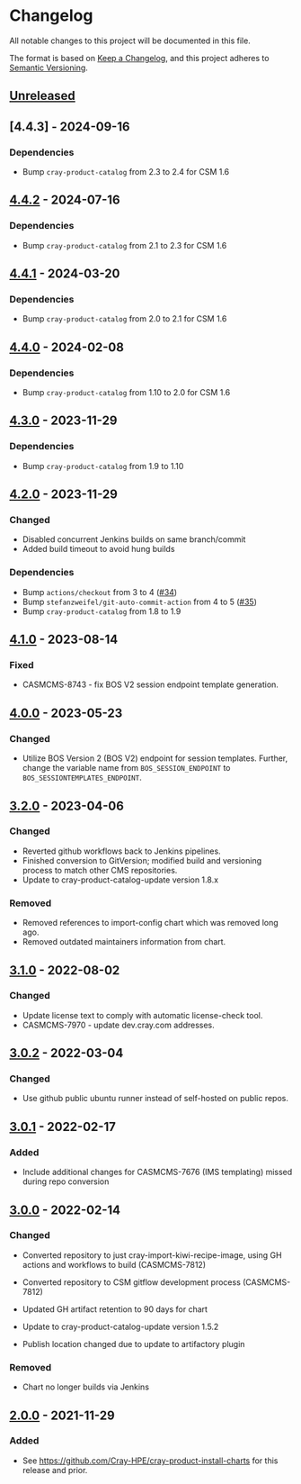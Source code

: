 # Changelog
All notable changes to this project will be documented in this file.

The format is based on [Keep a Changelog](https://keepachangelog.com/en/1.0.0/), and this project adheres to [Semantic Versioning](https://semver.org/spec/v2.0.0.html).

## [Unreleased]

## [4.4.3] - 2024-09-16

### Dependencies
- Bump `cray-product-catalog` from 2.3 to 2.4 for CSM 1.6

## [4.4.2] - 2024-07-16

### Dependencies

- Bump `cray-product-catalog` from 2.1 to 2.3 for CSM 1.6

## [4.4.1] - 2024-03-20

### Dependencies

- Bump `cray-product-catalog` from 2.0 to 2.1 for CSM 1.6

## [4.4.0] - 2024-02-08

### Dependencies

- Bump `cray-product-catalog` from 1.10 to 2.0 for CSM 1.6

## [4.3.0] - 2023-11-29

### Dependencies

- Bump `cray-product-catalog` from 1.9 to 1.10

## [4.2.0] - 2023-11-29

### Changed

- Disabled concurrent Jenkins builds on same branch/commit
- Added build timeout to avoid hung builds

### Dependencies

- Bump `actions/checkout` from 3 to 4 ([#34](https://github.com/Cray-HPE/cray-import-kiwi-recipe-image/pull/34))
- Bump `stefanzweifel/git-auto-commit-action` from 4 to 5 ([#35](https://github.com/Cray-HPE/cray-import-kiwi-recipe-image/pull/35))
- Bump `cray-product-catalog` from 1.8 to 1.9

## [4.1.0] - 2023-08-14

### Fixed

- CASMCMS-8743 - fix BOS V2 session endpoint template generation.

## [4.0.0] - 2023-05-23

### Changed

- Utilize BOS Version 2 (BOS V2) endpoint for session templates. Further, change the variable name from `BOS_SESSION_ENDPOINT` to `BOS_SESSIONTEMPLATES_ENDPOINT`.

## [3.2.0] - 2023-04-06

### Changed

- Reverted github workflows back to Jenkins pipelines.
- Finished conversion to GitVersion; modified build and versioning process to match other CMS repositories.
- Update to cray-product-catalog-update version 1.8.x

### Removed

- Removed references to import-config chart which was removed long ago.
- Removed outdated maintainers information from chart.

## [3.1.0] - 2022-08-02

### Changed

- Update license text to comply with automatic license-check tool.
- CASMCMS-7970 - update dev.cray.com addresses.

## [3.0.2] - 2022-03-04

### Changed

- Use github public ubuntu runner instead of self-hosted on public repos.

## [3.0.1] - 2022-02-17

### Added

- Include additional changes for CASMCMS-7676 (IMS templating) missed during repo conversion

## [3.0.0] - 2022-02-14

### Changed

- Converted repository to just cray-import-kiwi-recipe-image, using GH actions and workflows to build (CASMCMS-7812)

- Converted repository to CSM gitflow development process (CASMCMS-7812)

- Updated GH artifact retention to 90 days for chart

- Update to cray-product-catalog-update version 1.5.2

- Publish location changed due to update to artifactory plugin

### Removed

- Chart no longer builds via Jenkins

## [2.0.0] - 2021-11-29

### Added

- See https://github.com/Cray-HPE/cray-product-install-charts for this release and prior.

[Unreleased]: https://github.com/Cray-HPE/cray-import-kiwi-recipe-image/compare/v4.4.2...HEAD

[4.4.2]: https://github.com/Cray-HPE/cray-import-kiwi-recipe-image/compare/v4.4.1...v4.4.2

[4.4.1]: https://github.com/Cray-HPE/cray-import-kiwi-recipe-image/compare/v4.4.0...v4.4.1

[4.4.0]: https://github.com/Cray-HPE/cray-import-kiwi-recipe-image/compare/v4.3.0...v4.4.0

[4.3.0]: https://github.com/Cray-HPE/cray-import-kiwi-recipe-image/compare/v4.2.0...v4.3.0

[4.2.0]: https://github.com/Cray-HPE/cray-import-kiwi-recipe-image/compare/v4.1.0...v4.2.0

[4.1.0]: https://github.com/Cray-HPE/cray-import-kiwi-recipe-image/compare/v4.0.0...v4.1.0

[4.0.0]: https://github.com/Cray-HPE/cray-import-kiwi-recipe-image/compare/v3.2.0...v4.0.0

[3.2.0]: https://github.com/Cray-HPE/cray-import-kiwi-recipe-image/compare/v3.1.0...v3.2.0

[3.1.0]: https://github.com/Cray-HPE/cray-import-kiwi-recipe-image/compare/v3.0.2...v3.1.0

[3.0.2]: https://github.com/Cray-HPE/cray-import-kiwi-recipe-image/compare/v3.0.1...v3.0.2

[3.0.1]: https://github.com/Cray-HPE/cray-import-kiwi-recipe-image/compare/v3.0.0...v3.0.1

[3.0.0]: https://github.com/Cray-HPE/cray-import-kiwi-recipe-image/compare/v2.0.0...v3.0.0

[2.0.0]: https://github.com/Cray-HPE/cray-product-install-charts/releases